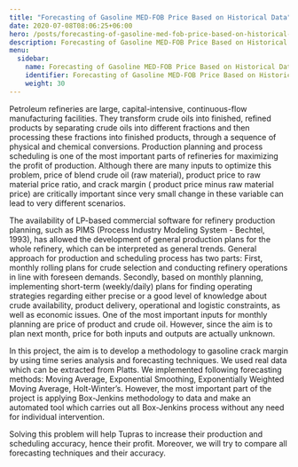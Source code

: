 ```yaml
---
title: "Forecasting of Gasoline MED-FOB Price Based on Historical Data"
date: 2020-07-08T08:06:25+06:00
hero: /posts/forecasting-of-gasoline-med-fob-price-based-on-historical-data/gas.jpg
description: Forecasting of Gasoline MED-FOB Price Based on Historical Data
menu:
  sidebar:
    name: Forecasting of Gasoline MED-FOB Price Based on Historical Data
    identifier: Forecasting of Gasoline MED-FOB Price Based on Historical Data
    weight: 30
---
```

Petroleum refineries are large, capital-intensive, continuous-flow manufacturing facilities. 
They transform crude oils into finished, refined products by separating crude oils into different fractions and then processing these fractions into finished products, through a sequence of physical and chemical conversions. Production planning and process scheduling is one of the most important parts of refineries for maximizing the profit of production. 
Although there are many inputs to optimize this problem, price of blend crude oil (raw material), product price to raw material price ratio, and crack margin ( product price minus raw material price) are critically important since very small change in these variable can lead to very different scenarios.

The availability of LP-based commercial software for refinery production planning, such as PIMS (Process Industry Modeling System - Bechtel, 1993), has allowed the development of general production plans for the whole refinery, which can be interpreted as general trends. 
General approach for production and scheduling process has two parts: First, monthly rolling plans for crude selection and conducting refinery operations in line with foreseen demands. Secondly, based on monthly planning, implementing short-term (weekly/daily) plans for finding operating strategies regarding either precise or a good level of knowledge about crude availability, product delivery, operational and logistic constraints, as well as economic issues. One of the most important inputs for monthly planning are price of product and crude oil. However, since the aim is to plan next month, price for both inputs and outputs are actually unknown.

In this project, the aim is to develop a methodology to gasoline crack margin by using time series analysis and forecasting techniques. 
We used real data which can be extracted from Platts. We implemented following forecasting methods: Moving Average, Exponential Smoothing, Exponentially Weighted Moving Average, Holt-Winter’s. 
However, the most important part of the project is applying Box-Jenkins methodology to data and make an automated tool which carries out all Box-Jenkins process without any need for individual intervention.

Solving this problem will help Tupras to increase their production and scheduling accuracy, hence their profit. 
Moreover, we will try to compare all forecasting techniques and their accuracy.